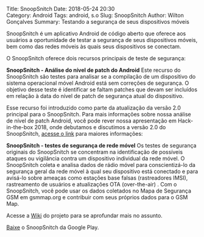 Title: SnoopSnitch
Date: 2018-05-24 20:30  
Category: Android
Tags: android, s.o
Slug: SnoopSnitch
Author: Wilton Gonçalves
Summary: Testando a segurança de seus dispositivos móveis

SnoopSnitch é um aplicativo Android de código aberto que oferece aos usuários a oportunidade de testar a segurança de seus dispositivos móveis, bem como das redes móveis às quais seus dispositivos se conectam.

O SnoopSnitch oferece dois recursos principais de teste de segurança:

**SnoopSnitch - Análise do nível de patch do Android**
Este recurso do SnoopSnitch são testes para analisar se a compilação de um dispositivo do sistema operacional móvel Android está sem correções de segurança. O objetivo desse teste é identificar se faltam patches que devam ser incluídos em relação à data do nível de patch de segurança atual do dispositivo.

Esse recurso foi introduzido como parte da atualização da versão 2.0 principal para o SnoopSnitch.
Para mais informações sobre nossa análise de nível de patch Android, você pode rever nossa apresentação em Hack-in-the-box 2018, onde debutamos e discutimos a versão 2.0 do SnoopSnitch, [acesse o link](https://conference.hitb.org/hitbsecconf2018ams/sessions/mind-the-gap-uncovering-the-android-patch-gap-through-binary-only-patch-level-analysis/) para maiores informações:

**SnoopSnitch - testes de segurança de rede móvel**
Os testes de segurança originais do SnoopSnitch se concentram na identificação de possíveis ataques ou vigilância contra um dispositivo individual da rede móvel. O SnoopSnitch coleta e analisa dados de rádio móvel para conscientizá-lo da segurança geral da rede móvel à qual seu dispositivo está conectado e para avisá-lo sobre ameaças como estações base falsas (rastreadores IMSI), rastreamento de usuários e atualizações OTA (over-the-air) . Com o SnoopSnitch, você pode usar os dados coletados no Mapa de Segurança GSM em gsmmap.org e contribuir com seus próprios dados para o GSM Map.

Acesse a [Wiki](https://opensource.srlabs.de/projects/snoopsnitch) do projeto para se aprofundar mais no assunto.

[Baixe](https://play.google.com/store/apps/details?id=de.srlabs.snoopsnitch) o SnoopSnitch da Google Play.
